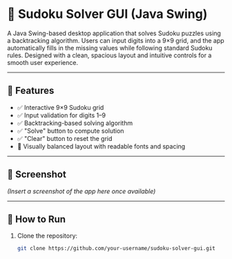 # 🔢 Sudoku Solver GUI (Java Swing)

A Java Swing-based desktop application that solves Sudoku puzzles using a backtracking algorithm. Users can input digits into a 9×9 grid, and the app automatically fills in the missing values while following standard Sudoku rules. Designed with a clean, spacious layout and intuitive controls for a smooth user experience.

---

## 🧩 Features

- ✅ Interactive 9×9 Sudoku grid
- ✅ Input validation for digits 1–9
- ✅ Backtracking-based solving algorithm
- ✅ "Solve" button to compute solution
- ✅ "Clear" button to reset the grid
- 🎨 Visually balanced layout with readable fonts and spacing

---

## 📸 Screenshot

*(Insert a screenshot of the app here once available)*

---

## 🚀 How to Run

1. Clone the repository:
   ```bash
   git clone https://github.com/your-username/sudoku-solver-gui.git
